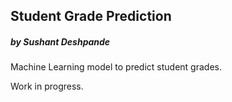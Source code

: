 ## Student Grade Prediction
##### by Sushant Deshpande

Machine Learning model to predict student grades.

Work in progress.